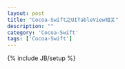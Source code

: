 ```yaml
---
layout: post
title: "Cocoa-Swift之UITableView相关"
description: ""
category: 'Cocoa-Swift'
tags: ['Cocoa-Swift']
---
```

{% include JB/setup %}

